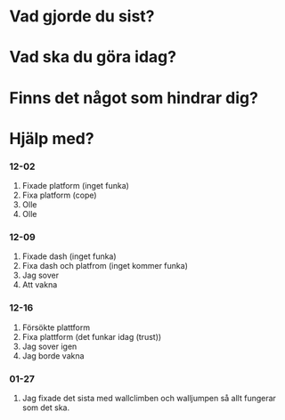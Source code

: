 # Vad gjorde du sist?
# Vad ska du göra idag?
# Finns det något som hindrar dig?
# Hjälp med?

### 12-02
1. Fixade platform (inget funka)
2. Fixa platform (cope)
3. Olle
4. Olle

### 12-09
1. Fixade dash (inget funka)
2. Fixa dash och platfrom (inget kommer funka)
3. Jag sover
4. Att vakna

### 12-16
1. Försökte plattform
2. Fixa plattform (det funkar idag (trust))
3. Jag sover igen
4. Jag borde vakna

### 01-27
1. Jag fixade det sista med wallclimben och walljumpen så allt fungerar som det ska.  